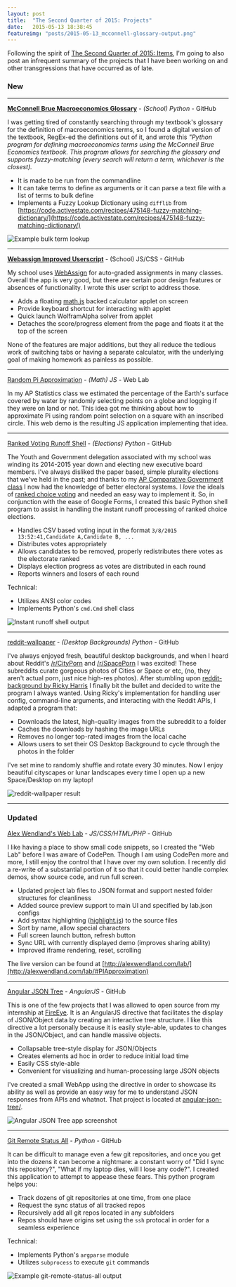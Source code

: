 ```yaml
---
layout: post
title:  "The Second Quarter of 2015: Projects"
date:   2015-05-13 18:38:45
featureimg: "posts/2015-05-13_mcconnell-glossary-output.png"
---
```


Following the spirit of [The Second Quarter of 2015: Items](../http://localhost:4000/2015/the-second-quarter-of-2015-projects/), I'm going to also post an infrequent summary of the projects that I have been working on and other transgressions that have occurred as of late.

<!--
For my future reference, here's the expected format:

[**Project Title**](http://link-to-source.com) - _(Optional Industry) LANGUAGE_ - SOURCE_HOST

Project description that can extend for quite some time and discusses the motivation for the project, some of the implementation, what it taught me, how I hope to improve the world with it, etc.

* Some bullet pointed benefits
* or features of the project

Technical:

* Possibly some special technical features
* Such as libraries used

![Image alt text](IMAGE_SRC for an image that illustrates the project)

-->

### New

---

[**McConnell Brue Macroeconomics Glossary**](https://github.com/awendland/mcconnell-brue-economics-terms) - _(School) Python_  - GitHub

I was getting tired of constantly searching through my textbook's glossary for the definition of macroeconomics terms, so I found a digital version of the textbook, RegEx-ed the definitions out of it, and wrote this _"Python program for defining macroeconomics terms using the McConnell Brue Economics textbook. This program allows for searching the glossary and supports fuzzy-matching (every search will return a term, whichever is the closest)._

* It is made to be run from the commandline
* It can take terms to define as arguments or it can parse a text file with a list of terms to bulk define
* Implements a Fuzzy Lookup Dictionary using `difflib` from [https://code.activestate.com/recipes/475148-fuzzy-matching-dictionary/](https://code.activestate.com/recipes/475148-fuzzy-matching-dictionary/)<!--break-->

![Example bulk term lookup](https://raw.githubusercontent.com/awendland/mcconnell-brue-economics-terms/master/example_output_file.png)

---

[**Webassign Improved Userscript**](https://github.com/awendland/webassign-greasemonkey-applet) - (School) JS/CSS - GitHub

My school uses [WebAssign](http://webassign.net/) for auto-graded assignments in many classes. Overall the app is very good, but there are certain poor design features or absences of functionality. I wrote this user script to address those.

* Adds a floating [math.js](http://mathjs.org/) backed calculator applet on screen
* Provide keyboard shortcut for interacting with applet
* Quick launch WolframAlpha solver from applet
* Detaches the score/progress element from the page and floats it at the top of the screen

None of the features are major additions, but they all reduce the tedious work of switching tabs or having a separate calculator, with the underlying goal of making homework as painless as possible.

---

[Random Pi Approximation](http://alexwendland.com/lab/#PIApproximation) - _(Math) JS_ - Web Lab

In my AP Statistics class we estimated the percentage of the Earth's surface covered by water by randomly selecting points on a globe and logging if they were on land or not. This idea got me thinking about how to approximate Pi using random point selection on a square with an inscribed circle. This web demo is the resulting JS application implementing that idea.

---

[Ranked Voting Runoff Shell](https://github.com/awendland/ranked-voting-runoff-shell) - _(Elections) Python_ - GitHub

The Youth and Government delegation associated with my school was winding its 2014-2015 year down and electing new executive board members. I've always disliked the paper based, simple plurality elections that we've held in the past; and thanks to my [AP Comparative Government class](http://msmayberry.weebly.com/ap-comp-govt--pol.html) I now had the knowledge of better electoral systems. I _love_ the ideals of [ranked choice voting](http://en.wikipedia.org/wiki/Instant-runoff_voting) and needed an easy way to implement it. So, in conjunction with the ease of Google Forms, I created this basic Python shell program to assist in handling the instant runoff processing of ranked choice elections.

* Handles CSV based voting input in the format `3/8/2015 13:52:41,Candidate A,Candidate B, ...`
* Distributes votes appropriately
* Allows candidates to be removed, properly redistributes there votes as the electorate ranked
* Displays election progress as votes are distributed in each round
* Reports winners and losers of each round

Technical:

* Utilizes ANSI color codes
* Implements Python's `cmd.Cmd` shell class

![Instant runoff shell output](https://raw.githubusercontent.com/awendland/ranked-voting-runoff-shell/master/screenshot.png)

---

[reddit-wallpaper](https://github.com/awendland/reddit-wallpaper) - _(Desktop Backgrounds) Python_ - GitHub

I've always enjoyed fresh, beautiful desktop backgrounds, and when I heard about Reddit's [/r/CityPorn](http://reddit.com/r/CityPorn) and [/r/SpacePorn](http://reddit.com/r/SpacePorn) I was excited! These subreddits curate gorgeous photos of Cities or Space or etc, (no, they aren't actual porn, just nice high-res photos). After stumbling upon [reddit-background by Ricky Harris](https://github.com/rconradharris/reddit-background) I finally bit the bullet and decided to write the program I always wanted. Using Ricky's implementation for handling user config, command-line arguments, and interacting with the Reddit APIs, I adapted a program that:

* Downloads the latest, high-quality images from the subreddit to a folder
* Caches the downloads by hashing the image URLs
* Removes no longer top-rated images from the local cache
* Allows users to set their OS Desktop Background to cycle through the photos in the folder

I've set mine to randomly shuffle and rotate every 30 minutes. Now I enjoy beautiful cityscapes or lunar landscapes every time I open up a new Space/Desktop on my laptop!

![reddit-wallpaper result](https://raw.githubusercontent.com/awendland/reddit-wallpaper/master/screenshot.jpg)

---

### Updated

[Alex Wendland's Web Lab](https://github.com/awendland/alexwendland-web-lab) - _JS/CSS/HTML/PHP_ - GitHub

I like having a place to show small code snippets, so I created the "Web Lab" before I was aware of CodePen. Though I am using CodePen more and more, I still enjoy the control that I have over my own solution. I recently did a re-write of a substantial portion of it so that it could better handle complex demos, show source code, and run full screen.

* Updated project lab files to JSON format and support nested folder structures for cleanliness
* Added source preview support to main UI and specified by lab.json configs
* Add syntax highlighting ([highlight.js](https://highlightjs.org/)) to the source files
* Sort by name, allow special characters
* Full screen launch button, refresh button
* Sync URL with currently displayed demo (improves sharing ability)
* Improved iframe rendering, reset, scrolling

The live version can be found at [http://alexwendland.com/lab/](http://alexwendland.com/lab/#PIApproximation)

---

[Angular JSON Tree](https://github.com/awendland/angular-json-tree) - _AngularJS_ - GitHub

This is one of the few projects that I was allowed to open source from my internship at [FireEye](https://www.fireeye.com/). It is an AngularJS directive that facilitates the display of JSON/Object data by creating an interactive tree structure. I like this directive a lot personally because it is easily style-able, updates to changes in the JSON/Object, and can handle massive objects.

* Collapsable tree-style display for JSON/Objects
* Creates elements ad hoc in order to reduce initial load time
* Easily CSS style-able
* Convenient for visualizing and human-processing large JSON objects

I've created a small WebApp using the directive in order to showcase its ability as well as provide an easy way for me to understand JSON responses from APIs and whatnot. That project is located at [angular-json-tree/](http://blog.alexwendland.com/angular-json-tree/).

![Angular JSON Tree app screenshot](https://raw.githubusercontent.com/awendland/angular-json-tree/gh-pages/screenshot.png)

---

[Git Remote Status All](https://github.com/awendland/git-remote-status-all) - _Python_ - GitHub

It can be difficult to manage even a few git repositories, and once you get into the dozens it can become a nightmare: a constant worry of "Did I sync this repository?", "What if my laptop dies, will I lose any code?". I created this application to attempt to appease these fears. This python program helps you:

* Track dozens of git repositories at one time, from one place
* Request the sync status of all tracked repos
* Recursively add all git repos located in any subfolders
* Repos should have origins set using the `ssh` protocal in order for a seamless experience

Technical:
* Implements Python's `argparse` module
* Utilizes `subprocess` to execute `git` commands

![Example git-remote-status-all output](https://raw.githubusercontent.com/awendland/git-remote-status-all/master/example-console-output.png)